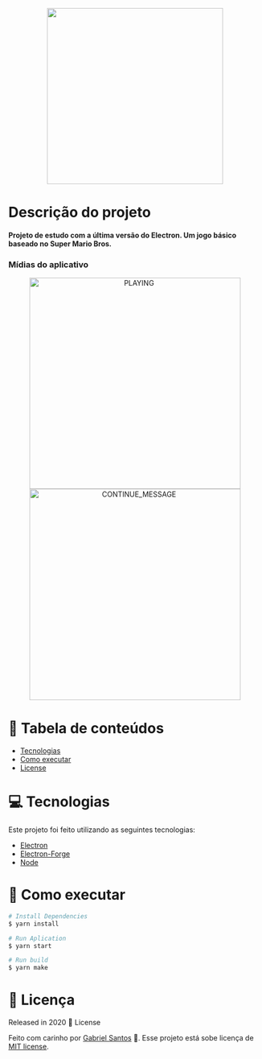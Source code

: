 <p align="center">
   <img src="https://hyperpix.net/wp-content/uploads/2020/04/super-mario-logo-font-free-download-1200x679.jpg" width="350px" height="auto">
</p>

#  Descrição do projeto
<h4>Projeto de estudo com a última versão do Electron. Um jogo básico baseado no Super Mario Bros.</h4>

### Mídias do aplicativo

<p align="center">
   <img src="https://i.ibb.co/R9NC5gz/foto.jpg" alt="PLAYING" width="420px">
<img src="https://i.ibb.co/StgQPvN/Screen-Shot-2022-06-12-at-02-07-27.png" alt="CONTINUE_MESSAGE" width="420px" border="0" />
</p>

# :pushpin: Tabela de conteúdos

* [Tecnologias](#computer-tecnologias)
* [Como executar](#construction-como-executar)
* [License](#closed_book-licença)


# :computer: Tecnologias
Este projeto foi feito utilizando as seguintes tecnologias:

* [Electron](https://www.electronjs.org/)
* [Electron-Forge](https://www.electronforge.io/)
* [Node](https://nodejs.org)

# :construction: Como executar
```bash
# Install Dependencies
$ yarn install

# Run Aplication
$ yarn start

# Run build
$ yarn make
```

# :closed_book: Licença

Released in 2020 :closed_book: License

Feito com carinho por [Gabriel Santos](https://github.com/biandishilaji) 🚀.
Esse projeto está sobe licença de [MIT license](./LICENSE).


